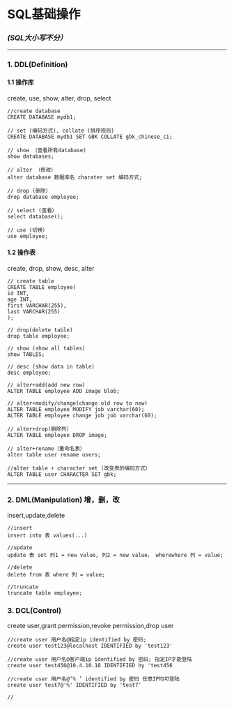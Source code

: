 # SQL基础操作
### _(SQL大小写不分）_
---

### 1. DDL(Definition)
#### 1.1 操作库
create, use, show, alter, drop, select
```
//create database 
CREATE DATABASE mydb1;

// set (编码方式), collate (排序规则)
CREATE DATABASE mydb1 SET GBK COLLATE gbk_chinese_ci;

// show （查看所有database)
show databases;

// alter （修改）
alter database 数据库名 charater set 编码方式;

// drop (删除）
drop database employee;

// select (查看）
select database();

// use (切换）
use employee;
```
#### 1.2 操作表 
create, drop, show, desc, alter
``` 
// create table
CREATE TABLE employee(
id INT,
age INT,
first VARCHAR(255),
last VARCHAR(255)
);

// drop(delete table)
drop table employee;

// show (show all tables)
show TABLES;

// desc (show data in table)
desc employee;

// alter+add(add new row)
ALTER TABLE employee ADD image blob;

// alter+modify/change(change old row to new)
ALTER TABLE employee MODIFY job varchar(60);
ALTER TABLE employee change job job varchar(60);

// alter+drop(删除列）
ALTER TABLE employee DROP image;

// alter+rename（重命名表）
alter table user rename users;

//alter table + character set (改变表的编码方式）
ALTER TABLE user CHARACTER SET gbk;
```
---
### 2. DML(Manipulation) 增，删，改
insert,update,delete
```
//insert
insert into 表 values(...)

//update
update 表 set 列1 = new value, 列2 = new value， wherewhere 列 = value;

//delete
delete from 表 where 列 = value;

//truncate
truncate table employee;
```
### 3. DCL(Control)
create user,grant permission,revoke permission,drop user
```
//create user 用户名@指定ip identified by 密码;
create user test123@localhost IDENTIFIED by 'test123'

//create user 用户名@客户端ip identified by 密码; 指定IP才能登陆
create user test456@10.4.10.18 IDENTIFIED by 'test456

//create user 用户名@‘% ’ identified by 密码 任意IP均可登陆
create user test7@'%' IDENTIFIED by 'test7'

//

```
